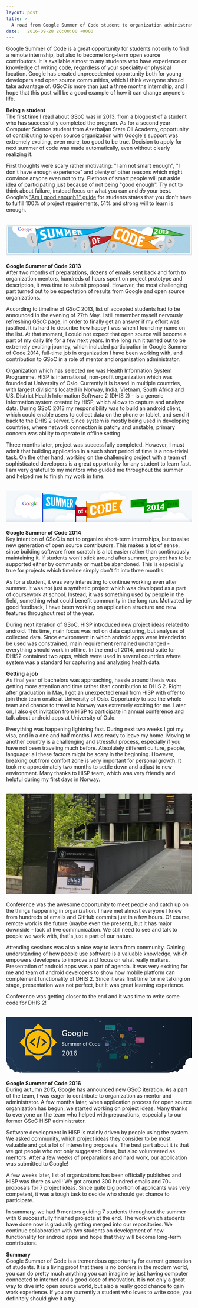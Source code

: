 ```yaml
---
layout: post
title: >
  A road from Google Summer of Code student to organization administrator
date:   2016-09-28 20:00:00 +0000
---
```


Google Summer of Code is a great opportunity for students not only to find a remote internship, but also to become long-term open source contributors. It is available almost to any students who have experience or knowledge of writing code, regardless of your speciality or physical location. Google has created unprecedented opportunity both for young developers and open source communities, which I think everyone should take advantage of. GSoC is more than just a three months internship, and I hope that this post will be a good example of how it can change anyone's life.

**Being a student**  
The first time I read about GSoC was in 2013, from a blogpost of a student who has successfully completed the program. As for a second year Computer Science student from Azerbaijan State Oil Academy, opportunity of contributing to open source organization with Google's support was extremely exciting, even more, too good to be true. Decision to apply for next summer of code was made automatically, even without clearly realizing it.

First thoughts were scary rather motivating: "I am not smart enough", "I don't have enough experience" and plenty of other reasons which might convince anyone even not to try. Plethora of smart people will put aside idea of participating just because of not being "good enough". Try not to think about failure, instead focus on what you can and *do* your best. Google's ["Am I good enough?" guide](http://write.flossmanuals.net/gsocstudentguide/am-i-good-enough/) for students states that you don't have to fulfill 100% of project requirements, 51% and strong will to learn is enough.

<br/>![Google Summer of Code 2013](/assets/google-summer-of-code-2013.png)<br/>  
**Google Summer of Code 2013**  
After two months of preparations, dozens of emails sent back and forth to organization mentors, hundreds of hours spent on project prototype and description, it was time to submit proposal. However, the most challenging part turned out to be expectation of results from Google and open source organizations.

According to timeline of GSoC 2013, list of accepted students had to be announced in the evening of 27th May. I still remember myself nervously refreshing GSoC page, in order to finally get an answer if my effort was justified. It is hard to describe how happy I was when I found my name on the list. At that moment, I could not expect that open source will become a part of my daily life for a few next years. In the long run it turned out to be extremely exciting journey, which included participation in Google Summer of Code 2014, full-time job in organization I have been working with, and contribution to GSoC in a role of mentor and organization administrator.

Organization which has selected me was Health Information System Programme. HISP is international, non-profit organization which was founded at University of Oslo. Currently it is based in multiple countries, with largest divisions located in Norway, India, Vietnam, South Africa and US. District Health Information Software 2 (DHIS 2) - is a generic information system created by HISP, which allows to capture and analyze data. During GSoC 2013 my responsibility was to build an android client, which could enable users to collect data on the phone or tablet, and send it back to the DHIS 2 server. Since system is mostly being used in developing countries, where network connection is patchy and unstable, primary concern was ability to operate in offline setting.

Three months later, project was successfully completed. However, I must admit that building application in a such short period of time is a non-trivial task. On the other hand, working on the challenging project with a team of sophisticated developers is a great opportunity for any student to learn fast. I am very grateful to my mentors who guided me throughout the summer and helped me to finish my work in time.

<br/>![Google Summer of Code 2014](/assets/google-summer-of-code-2014.png)<br/>  
**Google Summer of Code 2014**  
Key intention of GSoC is not to organize short-term internships, but to raise new generation of open source contributors. This makes a lot of sense, since building software from scratch is a lot easier rather than continuously maintaining it. If students won't stick around after summer, project has to be supported either by community or must be abandoned. This is especially true for projects which timeline simply don't fit into three months.

As for a student, it was very interesting to continue working even after summer. It was not just a synthetic project which was developed as a part of coursework at school. Instead, it was something used by people in the field, something what could benefit community in the long run. Motivated by good feedback, I have been working on application structure and new features throughout rest of the year.

During next iteration of GSoC, HISP introduced new project ideas related to android. This time, main focus was not on data capturing, but analyses of collected data. Since environment in which android apps were intended to be used was constrained, main requirement remained unchanged - everything should work in offline. In the end of 2014, android suite for DHIS2 contained two apps, which were used in several countries where system was a standard for capturing and analyzing health data.

**Getting a job**  
As final year of bachelors was approaching, hassle around thesis was getting more attention and time rather than contribution to DHIS 2. Right after graduation in May, I got an unexpected email from HISP with offer to join their team onsite at University of Oslo. Opportunity to see the whole team and chance to travel to Norway was extremely exciting for me. Later on, I also got invitation from HISP to participate in annual conference and talk about android apps at University of Oslo.

Everything was happening lightning fast. During next two
weeks I got my visa, and in a one and half months I was ready to leave my home. Moving to another country is a challenging and stressful process, especially if you have not been traveling much before. Absolutely different culture, people, language: all these factors might be scary in the beginning. However, breaking out from comfort zone is very important for personal growth. It took me approximately two months to settle down and adjust to new environment. Many thanks to HISP team, which was very friendly and helpful during my first days in Norway.

<br/>![University of Oslo](/assets/university-of-oslo-academy-2015.jpg)<br/>  
Conference was the awesome opportunity to meet people and catch up on the things happening in organization. I have met almost everyone I knew from hundreds of emails and GitHub commits just in a few hours. Of course, remote work is the future (maybe even the present), but it has major downside - lack of live communication. We still need to see and talk to people we work with, that's just a part of our nature.

Attending sessions was also a nice way to learn from community. Gaining understanding of how people use software is a valuable knowledge, which empowers developers to improve and focus on what really matters. Presentation of android apps was a part of agenda. It was very exciting for me and team of android developers to show how mobile platform can complement functionality of DHIS 2. Since it was first time for me talking on stage, presentation was not perfect, but it was great learning experience.

Conference was getting closer to the end and it was time to write some code for DHIS 2!

<br/>![Google Summer of Code 2014](/assets/google-summer-of-code-2016.png)<br/>  
**Google Summer of Code 2016**  
During autumn 2015, Google has announced new GSoC iteration. As a part of the team, I was eager to contribute to organization as mentor and administrator. A few months later, when application process for open source organization has begun, we started working on project ideas. Many thanks to everyone on the team who helped with preparations, especially to our former GSoC HISP administrator.

Software development in HISP is mainly driven by people using the system. We asked community, which project ideas they consider to be most valuable and got a lot of interesting proposals. The best part about it is that we got people who not only suggested ideas, but also volunteered as mentors. After a few weeks of preparations and hard work, our application was submitted to Google!

A few weeks later, list of organizations has been officially published and HISP was there as well! We got around 300 hundred emails and 70+ proposals for 7 project ideas. Since quite big portion of applicants was very competent, it was a tough task to decide who should get chance to participate.

In summary, we had 9 mentors guiding 7 students throughout the summer with 6 successfully finished projects at the end. The work which students have done now is gradually getting merged into our repositories. We continue collaboration with two students on development of new functionality for android apps and hope that they will become long-term contributors.

**Summary**  
Google Summer of Code is a tremendous opportunity for current generation of students. It is a living proof that there is no borders in the modern world, you can do pretty much anything you can imagine by just having computer connected to internet and a good dose of motivation. It is not only a great way to dive into open source world, but also a really good chance to gain work experience. If you are currently a student who loves to write code, you definitely should give it a try.
